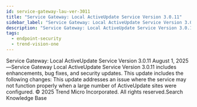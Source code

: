 ```yaml
---
id: service-gateway-lau-ver-3011
title: "Service Gateway: Local ActiveUpdate Service Version 3.0.11"
sidebar_label: "Service Gateway: Local ActiveUpdate Service Version 3.0.11"
description: "Service Gateway: Local ActiveUpdate Service Version 3.0.11"
tags:
  - endpoint-security
  - trend-vision-one
---
```


 Service Gateway: Local ActiveUpdate Service Version 3.0.11 August 1, 2025—Service Gateway Local ActiveUpdate Service Version 3.0.11 includes enhancements, bug fixes, and security updates. This update includes the following changes: This update addresses an issue where the service may not function properly when a large number of ActiveUpdate sites were configured. © 2025 Trend Micro Incorporated. All rights reserved.Search Knowledge Base